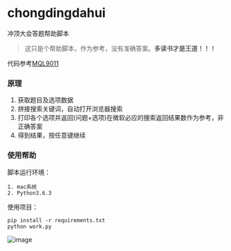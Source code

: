 # chongdingdahui
冲顶大会答题帮助脚本

> 这只是个帮助脚本，作为参考，没有准确答案。**多读书才是王道！！！**

代码参考[MQL9011](https://github.com/MQL9011/KnowledgeMoney)

### 原理

1. 获取题目及选项数据
2. 拼接搜索关键词，自动打开浏览器搜索
3. 打印各个选项并返回(问题+选项)在微软必应的搜索返回结果数作为参考，非正确答案
4. 得到结果，按任意键继续

### 使用帮助

脚本运行环境：
```
1. mac系统
2. Python3.6.3
```

使用项目：
```
pip install -r requirements.txt
python work.py
```

![image](http://cc-assets.oss-cn-hangzhou.aliyuncs.com/test/images/QQ20180113-134026%402x%20%281%29.png)
